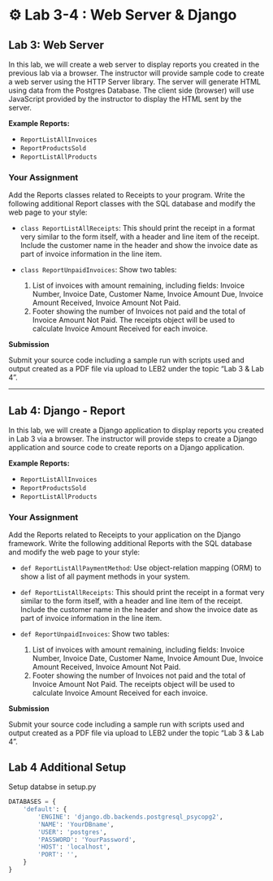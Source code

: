 # ⚙️ Lab 3-4 : Web Server & Django

## Lab 3: Web Server

In this lab, we will create a web server to display reports you created in the previous lab via a browser. The instructor will provide sample code to create a web server using the HTTP Server library. The server will generate HTML using data from the Postgres Database. The client side (browser) will use JavaScript provided by the instructor to display the HTML sent by the server. 

**Example Reports:**
- `ReportListAllInvoices`
- `ReportProductsSold`
- `ReportListAllProducts`

### Your Assignment

Add the Reports classes related to Receipts to your program. Write the following additional Report classes with the SQL database and modify the web page to your style:

- `class ReportListAllReceipts`: This should print the receipt in a format very similar to the form itself, with a header and line item of the receipt. Include the customer name in the header and show the invoice date as part of invoice information in the line item.
  
- `class ReportUnpaidInvoices`: Show two tables:
  1. List of invoices with amount remaining, including fields: Invoice Number, Invoice Date, Customer Name, Invoice Amount Due, Invoice Amount Received, Invoice Amount Not Paid.
  2. Footer showing the number of Invoices not paid and the total of Invoice Amount Not Paid. The receipts object will be used to calculate Invoice Amount Received for each invoice.

**Submission**

Submit your source code including a sample run with scripts used and output created as a PDF file via upload to LEB2 under the topic “Lab 3 & Lab 4”.

---

## Lab 4: Django - Report

In this lab, we will create a Django application to display reports you created in Lab 3 via a browser. The instructor will provide steps to create a Django application and source code to create reports on a Django application.

**Example Reports:**
- `ReportListAllInvoices`
- `ReportProductsSold`
- `ReportListAllProducts`

### Your Assignment

Add the Reports related to Receipts to your application on the Django framework. Write the following additional Reports with the SQL database and modify the web page to your style:

- `def ReportListAllPaymentMethod`: Use object-relation mapping (ORM) to show a list of all payment methods in your system.

- `def ReportListAllReceipts`: This should print the receipt in a format very similar to the form itself, with a header and line item of the receipt. Include the customer name in the header and show the invoice date as part of invoice information in the line item.

- `def ReportUnpaidInvoices`: Show two tables:
  1. List of invoices with amount remaining, including fields: Invoice Number, Invoice Date, Customer Name, Invoice Amount Due, Invoice Amount Received, Invoice Amount Not Paid.
  2. Footer showing the number of Invoices not paid and the total of Invoice Amount Not Paid. The receipts object will be used to calculate Invoice Amount Received for each invoice.

**Submission**

Submit your source code including a sample run with scripts used and output created as a PDF file via upload to LEB2 under the topic “Lab 3 & Lab 4”.


## Lab 4 Additional Setup

Setup databse in setup.py
```python
DATABASES = {
    'default': {
        'ENGINE': 'django.db.backends.postgresql_psycopg2',
        'NAME': 'YourDBname',
        'USER': 'postgres',
        'PASSWORD': 'YourPassword',
        'HOST': 'localhost',
        'PORT': '',
    }
}
```
